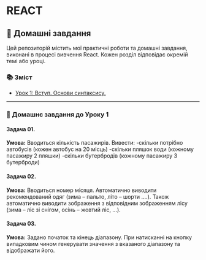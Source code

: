 # REACT

## 🧠 Домашні завдання
Цей репозиторій містить мої практичні роботи та домашні завдання, виконані в процесі вивчення React. Кожен розділ відповідає окремій темі або уроці.

### 📚 Зміст
- [Урок 1: Вступ. Основи синтаксису.](./hw_01)

---

### 📝 Домашнє завдання до Уроку 1
#### Задача 01.
**Умова:**
Вводиться кількість пасажирів. Вивести:
-скільки потрібно автобусів (кожен автобус на 20 місць)
-скільки пляшок води (кожному пасажиру 2 пляшки)
-скільки бутербродів (кожному пасажиру 3 бутерброди)
#### Задача 02.
**Умова:**
Вводиться номер місяця. Автоматично виводити рекомендований одяг (зима – пальто, літо – шорти ….). Також автоматично виводити зображення з відповідним зображенням лісу (зима – ліс зі снігом, осінь – жовтий ліс, …).
#### Задача 03.
**Умова:**
Задано початок та кінець діапазону. При натисканні на кнопку випадковим чином генерувати значення з вказаного діапазону та відображати його.